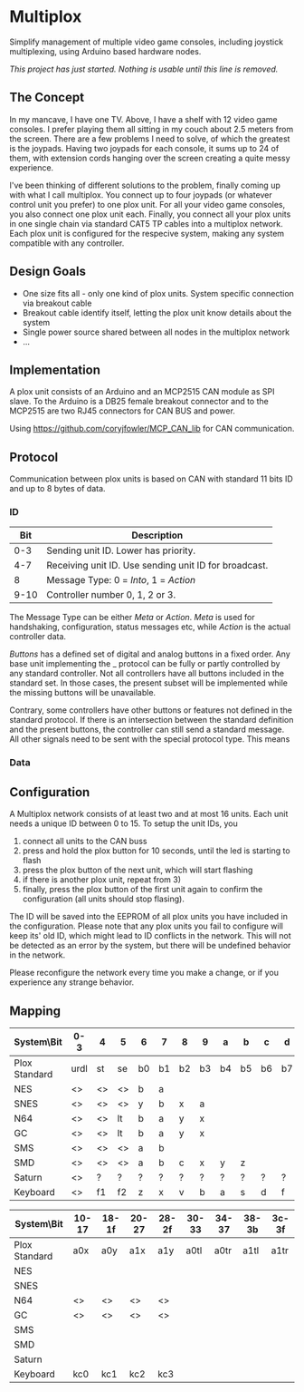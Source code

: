 # Multiplox

Simplify management of multiple video game consoles, including joystick multiplexing, using Arduino based hardware nodes.

*This project has just started. Nothing is usable until this line is removed.*

## The Concept
In my mancave, I have one TV. Above, I have a shelf with 12 video game consoles. I prefer playing them all sitting in my couch about 2.5 meters from the screen. There are a few problems I need to solve, of which the greatest is the joypads. Having two joypads for each console, it sums up to 24 of them, with extension cords hanging over the screen creating a quite messy experience.

I've been thinking of different solutions to the problem, finally coming up with what I call multiplox. You connect up to four joypads (or whatever control unit you prefer) to one plox unit. For all your video game consoles, you also connect one plox unit each. Finally, you connect all your plox units in one single chain via standard CAT5 TP cables into a multiplox network. Each plox unit is configured for the respecive system, making any system compatible with any controller.

## Design Goals
* One size fits all - only one kind of plox units. System specific connection via breakout cable
* Breakout cable identify itself, letting the plox unit know details about the system
* Single power source shared between all nodes in the multiplox network
* ...

## Implementation
A plox unit consists of an Arduino and an MCP2515 CAN module as SPI slave. To the Arduino is a DB25 female breakout connector and to the MCP2515 are two RJ45 connectors for CAN BUS and power.

Using https://github.com/coryjfowler/MCP_CAN_lib for CAN communication.

## Protocol
Communication between plox units is based on CAN with standard 11 bits ID and up to 8 bytes of data.

### ID
| Bit  | Description                                           |
|------|-------------------------------------------------------|
| 0-3  | Sending unit ID. Lower has priority.                  |
| 4-7  | Receiving unit ID. Use sending unit ID for broadcast. |
| 8    | Message Type: 0 = _Into_, 1 = _Action_                |
| 9-10 | Controller number 0, 1, 2 or 3.                       |

The Message Type can be either _Meta_ or _Action_. _Meta_ is used for handshaking, configuration, status messages etc, while _Action_ is the actual controller data.

_Buttons_ has a defined set of digital and analog buttons in a fixed order. Any base unit implementing the _ protocol can be fully or partly controlled by any standard controller. Not all controllers have all buttons included in the standard set. In those cases, the present subset will be implemented while the missing buttons will be unavailable. 

Contrary, some controllers have other buttons or features not defined in the standard protocol. If there is an intersection between the standard definition and the present buttons, the controller can still send a standard message. All other signals need to be sent with the special protocol type. This means 

### Data

## Configuration
A Multiplox network consists of at least two and at most 16 units. Each unit needs a unique ID between 0 to 15. To setup the unit IDs, you 

1) connect all units to the CAN buss
2) press and hold the plox button for 10 seconds, until the led is starting to flash
3) press the plox button of the next unit, which will start flashing
4) if there is another plox unit, repeat from 3)
5) finally, press the plox button of the first unit again to confirm the configuration (all units should stop flasing).

The ID will be saved into the EEPROM of all plox units you have included in the configuration. Please note that any plox units you fail to configure will keep its' old ID, which might lead to ID conflicts in the network. This will not be detected as an error by the system, but there will be undefined behavior in the network.

Please reconfigure the network every time you make a change, or if you experience any strange behavior. 

## Mapping

| System\Bit    |  0-3 | 4  | 5  | 6  | 7  | 8  | 9  | a  | b  | c  | d  | e  | f  |
|---------------|------|----|----|----|----|----|----|----|----|----|----|----|----|
| Plox Standard | urdl | st | se | b0 | b1 | b2 | b3 | b4 | b5 | b6 | b7 | tl | tr |
| NES           | <>   | <> | <> | b  | a  |    |    |    |    |    |    |    |    |
| SNES          | <>   | <> | <> | y  | b  | x  | a  |    |    |    |    | <> | <> |
| N64           | <>   | <> | lt | b  | a  | y  | x  |    |    |    |    | <> | <> |
| GC            | <>   | <> | lt | b  | a  | y  | x  |    |    |    |    | <> | <> |
| SMS           | <>   | <> | <> | a  | b  |    |    |    |    |    |    |    |    |
| SMD           | <>   | <> | <> | a  | b  | c  | x  | y  | z  |    |    |    |    |
| Saturn        | <>   | ?  | ?  | ?  | ?  | ?  | ?  | ?  | ?  | ?  | ?  | ?  | ?  |
| Keyboard      | <>   | f1 | f2 | z  | x  | v  | b  | a  | s  | d  | f  | q  | e  |

| System\Bit    | 10-17 | 18-1f | 20-27 | 28-2f | 30-33 | 34-37 | 38-3b | 3c-3f |
|---------------|-------|-------|-------|-------|-------|-------|-------|-------|
| Plox Standard | a0x   | a0y   | a1x   | a1y   | a0tl  | a0tr  | a1tl  | a1tr  |
| NES           |       |       |       |       |       |       |       |       |
| SNES          |       |       |       |       |       |       |       |       |
| N64           | <>    | <>    | <>    | <>    |       |       |       |       |
| GC            | <>    | <>    | <>    | <>    |       |       |       |       |
| SMS           |       |       |       |       |       |       |       |       |
| SMD           |       |       |       |       |       |       |       |       |
| Saturn        |       |       |       |       |       |       |       |       |
| Keyboard      | kc0   | kc1   | kc2   | kc3   |       |       |       |       |
